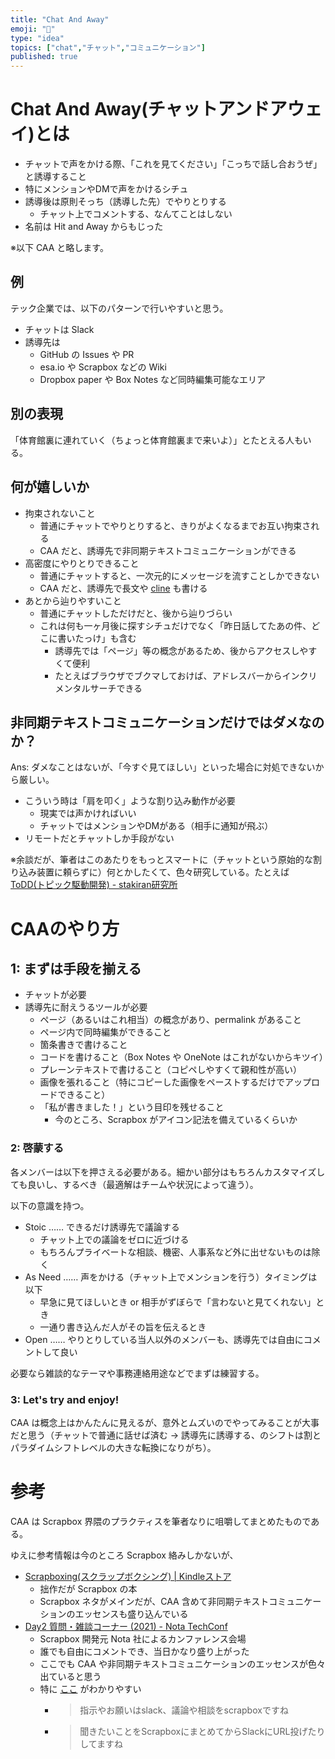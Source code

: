 ```yaml
---
title: "Chat And Away"
emoji: "🏃"
type: "idea"
topics: ["chat","チャット","コミュニケーション"]
published: true
---
```


# Chat And Away(チャットアンドアウェイ)とは
- チャットで声をかける際、「これを見てください」「こっちで話し合おうぜ」と誘導すること
- 特にメンションやDMで声をかけるシチュ
- 誘導後は原則そっち（誘導した先）でやりとりする
    - チャット上でコメントする、なんてことはしない
- 名前は Hit and Away からもじった

※以下 CAA と略します。

## 例
テック企業では、以下のパターンで行いやすいと思う。

- チャットは Slack
- 誘導先は
    - GitHub の Issues や PR
    - esa.io や Scrapbox などの Wiki
    - Dropbox paper や Box Notes など同時編集可能なエリア

## 別の表現
「体育館裏に連れていく（ちょっと体育館裏まで来いよ）」とたとえる人もいる。

## 何が嬉しいか
- 拘束されないこと
    - 普通にチャットでやりとりすると、きりがよくなるまでお互い拘束される
    - CAA だと、誘導先で非同期テキストコミュニケーションができる
- 高密度にやりとりできること
    - 普通にチャットすると、一次元的にメッセージを流すことしかできない
    - CAA だと、誘導先で長文や [cline](2022-06-19-cline) も書ける
- あとから辿りやすいこと
    - 普通にチャットしただけだと、後から辿りづらい
    - これは何も一ヶ月後に探すシチュだけでなく「昨日話してたあの件、どこに書いたっけ」も含む
        - 誘導先では「ページ」等の概念があるため、後からアクセスしやすくて便利
        - たとえばブラウザでブクマしておけば、アドレスバーからインクリメンタルサーチできる

## 非同期テキストコミュニケーションだけではダメなのか？
Ans: ダメなことはないが、「今すぐ見てほしい」といった場合に対処できないから厳しい。

- こういう時は「肩を叩く」ような割り込み動作が必要
    - 現実では声かければいい
    - チャットではメンションやDMがある（相手に通知が飛ぶ）
- リモートだとチャットしか手段がない

※余談だが、筆者はこのあたりをもっとスマートに（チャットという原始的な割り込み装置に頼らずに）何とかしたくて、色々研究している。たとえば [ToDD(トピック駆動開発) - stakiran研究所](https://scrapbox.io/sta/ToDD(%E3%83%88%E3%83%94%E3%83%83%E3%82%AF%E9%A7%86%E5%8B%95%E9%96%8B%E7%99%BA))

# CAAのやり方

## 1: まずは手段を揃える
- チャットが必要
- 誘導先に耐えうるツールが必要
    - ページ（あるいはこれ相当）の概念があり、permalink があること
    - ページ内で同時編集ができること
    - 箇条書きで書けること
    - コードを書けること（Box Notes や OneNote はこれがないからキツイ）
    - プレーンテキストで書けること（コピペしやすくて親和性が高い）
    - 画像を張れること（特にコピーした画像をペーストするだけでアップロードできること）
    - 「私が書きました！」という目印を残せること
        - 今のところ、Scrapbox がアイコン記法を備えているくらいか

### 2: 啓蒙する
各メンバーは以下を押さえる必要がある。細かい部分はもちろんカスタマイズしても良いし、するべき（最適解はチームや状況によって違う）。

以下の意識を持つ。

- Stoic …… できるだけ誘導先で議論する
    - チャット上での議論をゼロに近づける
    - もちろんプライベートな相談、機密、人事系など外に出せないものは除く
- As Need …… 声をかける（チャット上でメンションを行う）タイミングは以下
    - 早急に見てほしいとき or 相手がずぼらで「言わないと見てくれない」とき
    - 一通り書き込んだ人がその旨を伝えるとき
- Open …… やりとりしている当人以外のメンバーも、誘導先では自由にコメントして良い

必要なら雑談的なテーマや事務連絡用途などでまずは練習する。

### 3: Let's try and enjoy!
CAA は概念上はかんたんに見えるが、意外とムズいのでやってみることが大事だと思う（チャットで普通に話せば済む → 誘導先に誘導する、のシフトは割とパラダイムシフトレベルの大きな転換になりがち）。

# 参考
CAA は Scrapbox 界隈のプラクティスを筆者なりに咀嚼してまとめたものである。

ゆえに参考情報は今のところ Scrapbox 絡みしかないが、

- [Scrapboxing(スクラップボクシング) | Kindleストア](https://www.amazon.co.jp/gp/product/B09YLFQZ29)
    - 拙作だが Scrapbox の本
    - Scrapbox ネタがメインだが、CAA 含めて非同期テキストコミュニケーションのエッセンスも盛り込んでいる
- [Day2 質問・雑談コーナー (2021) - Nota TechConf](https://scrapbox.io/nota-techconf/Day2_%E8%B3%AA%E5%95%8F%E3%83%BB%E9%9B%91%E8%AB%87%E3%82%B3%E3%83%BC%E3%83%8A%E3%83%BC_(2021))
    - Scrapbox 開発元 Nota 社によるカンファレンス会場
    - 誰でも自由にコメントでき、当日かなり盛り上がった
    - ここでも CAA や非同期テキストコミュニケーションのエッセンスが色々出ていると思う
    - 特に [ここ](https://scrapbox.io/nota-techconf/Day2_%E8%B3%AA%E5%95%8F%E3%83%BB%E9%9B%91%E8%AB%87%E3%82%B3%E3%83%BC%E3%83%8A%E3%83%BC_(2021)#6048ad7797c2910000d3de02) がわかりやすい
        - > 指示やお願いはslack、議論や相談をscrapboxですね
        - > 聞きたいことをScrapboxにまとめてからSlackにURL投げたりしてますね
